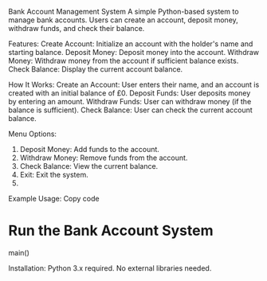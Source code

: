 Bank Account Management System
A simple Python-based system to manage bank accounts. Users can create an account, deposit money, withdraw funds, and check their balance.

Features:
Create Account: Initialize an account with the holder's name and starting balance.
Deposit Money: Deposit money into the account.
Withdraw Money: Withdraw money from the account if sufficient balance exists.
Check Balance: Display the current account balance.

How It Works:
Create an Account: User enters their name, and an account is created with an initial balance of £0.
Deposit Funds: User deposits money by entering an amount.
Withdraw Funds: User can withdraw money (if the balance is sufficient).
Check Balance: User can check the current account balance.

Menu Options:

1. Deposit Money: Add funds to the account.
2. Withdraw Money: Remove funds from the account.
3. Check Balance: View the current balance.
4. Exit: Exit the system.
5. 
Example Usage:
Copy code
# Run the Bank Account System
main()

Installation:
Python 3.x required. No external libraries needed.
